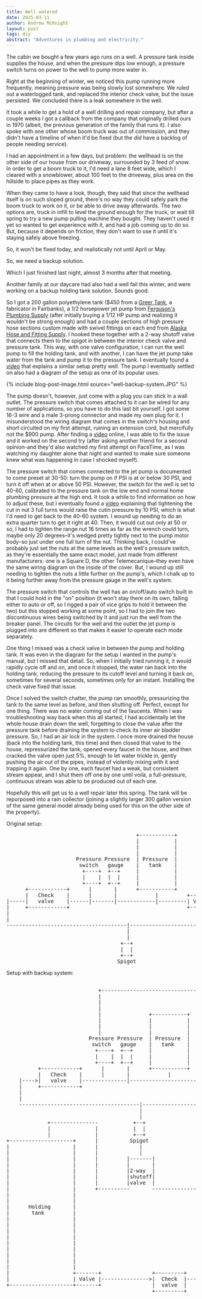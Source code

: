 ```yaml
---
title: Well watered
date: 2025-03-11
author: Andrew McKnight
layout: post
tags: diy
abstract: "Adventures in plumbing and electricity."
---
```

The cabin we bought a few years ago runs on a well. A pressure tank inside supplies the house, and when the pressure dips low enough, a pressure switch turns on power to the well to pump more water in.

Right at the beginning of winter, we noticed this pump running more frequently, meaning pressure was being slowly lost somewhere. We ruled out a waterlogged tank, and replaced the interior check valve, but the issue persisted. We concluded there is a leak somewhere in the well.

It took a while to get a hold of a well drilling and repair company, but after a couple weeks I got a callback from the company that originally drilled ours in 1970 (albeit, the previous generation of the family that runs it). I also spoke with one other whose boom truck was out of commission, and they didn't have a timeline of when it'd be fixed (but the _did_ have a backlog of people needing service).

I had an appointment in a few days, but problem: the wellhead is on the other side of our house from our driveway, surrounded by 3 feed of snow. In order to get a boom truck to it, I'd need a lane 8 feet wide, which I cleared with a snowblower, about 100 feet to the driveway, plus area on the hillside to place pipes as they work.

When they came to have a look, though, they said that since the wellhead itself is on such sloped ground, there's no way they could safely park the boom truck to work on it, or be able to drive away afterwards. The two options are, truck in infill to level the ground enough for the truck, or wait till spring to try a new pump pulling machine they bought. They haven't used it yet so wanted to get experience with it, and had a job coming up to do so. But, because it depends on friction, they don't want to use it until it's staying safely above freezing.

So, it won't be fixed today, and realistically not until April or May.

So, we need a backup solution.

Which I just finished last night, almost 3 months after that meeting.

Another family at our daycare had also had a well fail this winter, and were working on a backup holding tank solution. Sounds good.

So I got a 200 gallon polyethylene tank ($450 from a [Greer Tank](https://greertank.com), a fabricator in Fairbanks), a 1/2 horsepower jet pump from [Ferguson's Plumbing Supply](https://www.ferguson.com/store/ak/fairbanks/plumbingpvf-3022) (after initially buying a 1/12 HP pump and realizing it wouldn't be strong enough) and had a couple sections of high pressure hose sections custom made with swivel fittings on each end from [Alaska Hose and Fitting Supply](https://akhfs.com). I hooked these together with a 2-way shutoff valve that connects them to the spigot in between the interior check valve and pressure tank. This way, with one valve configuration, I can run the well pump to fill the holding tank, and with another, I can have the jet pump take water from the tank and pump it to the pressure tank. I eventually found a [video](https://www.youtube.com/watch?v=5-Cc9tvfUrE) that explains a similar setup pretty well. The pump I eventually settled on also had a diagram of the setup as one of its popular uses.

{% include blog-post-image.html source="well-backup-system.JPG" %}

The pump doesn't, however, just come with a plug you can stick in a wall outlet. The pressure switch that comes attached to it can be wired for any number of applications, so you have to do this last bit yourself. I got some 16-3 wire and a male 3-prong connector and made my own plug for it. I misunderstood the wiring diagram that comes in the switch's housing and short circuited on my first attempt, ruining an extension cord, but mercifully not the $900 pump. After finding a [video](https://www.youtube.com/watch?v=mVR9Wns0ST8) online, I was able to fix the issue and it worked on the second try (after asking another friend for a second opinion-and they'd also watched my first attempt on FaceTime, as I was watching my daughter alone that night and wanted to make sure someone knew what was happening in case I shocked myself).

The pressure switch that comes connected to the jet pump is documented to come preset at 30-50: turn the pump on if PSI is at or below 30 PSI, and turn it off when at or above 50 PSI. However, the switch for the well is set to 40-60, calibrated to the pressure tank on the low end and normal home plumbing pressure at the high end. It took a while to find information on how to adjust these, but I eventually found a [video](https://www.youtube.com/watch?v=FZOJsWILWiA) explaining that tightening the cut in nut 3 full turns would raise the cutin pressure by 10 PSI, which is what I'd need to get back to the 40-60 system. I wound up needing to do an extra quarter turn to get it right at 40. Then, it would cut out only at 50 or so, I had to tighten the range nut 16 times as far as the wrench could turn, maybe only 20 degrees–it's wedged pretty tightly next to the pump motor body–so just under one full turn of the nut. Thinking back, I could've probably just set the nuts at the same levels as the well's pressure switch, as they're essentially the same exact model, just made from different manufacturers: one is a Square D, the other Telemecanique–they even have the same wiring diagram on the inside of the cover. But, I wound up still needing to tighten the nuts a little further on the pump's, which I chalk up to it being further away from the pressure gauge in the well's system.

The pressure switch that controls the well has an on/off/auto switch built in that I could hold in the "on" position (it won't stay there on its own, falling either to auto or off, so I rigged a pair of vice grips to hold it between the two) but this stopped working at some point, so I had to join the two discontinuous wires being switched by it and just run the well from the breaker panel. The circuits for the well and the outlet the jet pump is plugged into are different so that makes it easier to operate each mode separately.

One thing I missed was a check valve in between the pump and holding tank. It was even in the diagram for the setup I wanted in the pump's manual, but I missed that detail. So, when I initially tried running it, it would rapidly cycle off and on, and once it stopped, the water ran back into the holding tank, reducing the pressure to its cutoff level and turning it back on, sometimes for several seconds, sometimes only for an instant. Installing the check valve fixed that issue.

Once I solved the switch chatter, the pump ran smoothly, pressurizing the tank to the same level as before, and then shutting off. Perfect, except for one thing. There was no water coming out of the faucents. When I was troubleshooting way back when this all started, I had accidentally let the whole house drain down the well, forgetting to close the value after the pressure tank before draining the system to check its inner air bladder pressure. So, I had an air lock in the system. I once more drained the house (back into the holding tank, this time) and then closed that valve to the house, repressurized the tank, opened every faucet in the house, and then cracked the valve open just 5%, enough to let water trickle in, gently pushing the air out of the pipes, instead of violently mixing with it and trapping it again. One by one, each faucet had a weak, but consistent stream appear, and I shut them off one by one until voilà, a full-pressure, continuous stream was able to be produced out of each one.

Hopefully this will get us to a well repair later this spring. The tank will be repurposed into a rain collector (joining a slightly larger 300 gallon version of the same general model already being used for this on the other side of the property).

Original setup:
<pre>
                                         +-----------+
                                         |           |
                                         |           |
                                         |           |
                      Pressure Pressure  | Pressure  |
                       switch   gauge    |   tank    |
                        +----+  +--+     |           |
                        |    |  |  |     |           |
                        +----+  +--+     |           |
      +------------+      |       |      +-----------+
      |   Check    |      |       |            |         +-------+
|-----|   valve    |------|-------|------------|---------| Valve |------ to house
|     +------------+                                     +-------+
|
|
--------------------------------------|--------------------------------- from well
                                      |
                                      |
                                    +--+
                                    |  |
                                    +--+
                                   Spigot
</pre>
Setup with backup system:
<pre>

                             +---------------------------------------------------------------|
                             |                                                               |
                             |                                                               |
                             |                                                               |
                             |               +-----------+                                   |
                             |               |           |                                   |
                             |               |           |                                   |
                             |               |           |                                   |
                          Pressure Pressure  | Pressure  |                                   |
                           switch   gauge    |   tank    |                                   |
                            +----+  +--+     |           |                                   |
                            |    |  |  |     |           |                                   |
                            +----+  +--+     |           |                                   |
          +------------+      |       |      +-----------+                                   |
          |   Check    |      |       |            |         +-------+                       |
    |---->|   valve    |--------------|--------------------->| Valve |-----> to house        |
    |     +------------+                                     +-------+                       |
    |                                                                                        |
    |                                                                                        |
    --------------------------------------|------------------------<-------- from well       |
                                          |                                                  |
                                          |                                                  |
             +---------------           +--+                                                 |
             |              |           |  |                                                 |
             |              |           +--+                                                 |
+--------------------+      |          Spigot                                                |
|                    |      |             |                                                  |         240V       well
|                    |      |             |                                                  +-------- relay ---- motor
|                    |      |         |-------|
|                    |      |         |       |
|                    |      |         |2-way  |
|                    |      |         |shutoff|
|                    |      |         |valve  |                                                         115V
|                    |      +----------       -----------------------+                  +------------- outlet
|                    |                                               |                  |
|                    |                                               |                  |
|      Holding       |                                               |                  |
|       tank         |                                               |                  |
|                    |                                               |                  |
|                    |                                               |                  |
|                    |                                               |                  |
|                    |                                               |                  |
|                    |                                               |              +--------+
|                    |                                               |              |Pressure|
|                    |                                               |              | switch |
|                    |                                          +----|--------------+--------+
|                    |                                          |                            |
|                    +-------+                +---------+       |                            |
|                    | Valve |--------------->|  Check  |------->         Jet pump           |
+--------------------+-------+                |  valve  |       |                            |
                                              +---------+       +----------------------------+
</pre>
